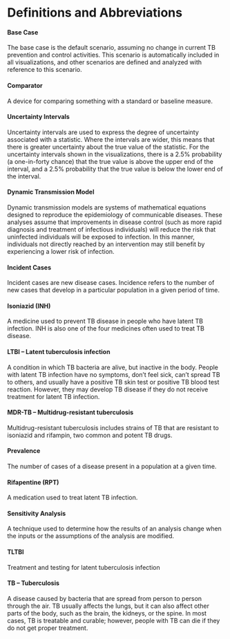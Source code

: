# Definitions and Abbreviations

#### **Base Case**

The base case is the default scenario, assuming no change in current TB
prevention and control activities. This scenario is automatically
included in all visualizations, and other scenarios are defined and
analyzed with reference to this scenario.

#### **Comparator**

A device for comparing something with a standard or baseline measure.

#### **Uncertainty Intervals**

Uncertainty intervals are used to express the degree of uncertainty
associated with a statistic. Where the intervals are wider, this means
that there is greater uncertainty about the true value of the statistic.
For the uncertainty intervals shown in the visualizations, there is a
2.5% probability (a one-in-forty chance) that the true value is above
the upper end of the interval, and a 2.5% probability that the true
value is below the lower end of the interval.

#### **Dynamic Transmission Model**

Dynamic transmission models are systems of mathematical equations
designed to reproduce the epidemiology of communicable diseases. These
analyses assume that improvements in disease control (such as more rapid
diagnosis and treatment of infectious individuals) will reduce the risk
that uninfected individuals will be exposed to infection. In this
manner, individuals not directly reached by an intervention may still
benefit by experiencing a lower risk of infection.

#### **Incident Cases**

Incident cases are new disease cases. Incidence refers to the number of
new cases that develop in a particular population in a given period of
time.

#### **Isoniazid (INH)**

A medicine used to prevent TB disease in people who have latent TB
infection. INH is also one of the four medicines often used to treat TB
disease.

#### **LTBI – Latent tuberculosis infection**

A condition in which TB bacteria are alive, but inactive in the body.
People with latent TB infection have no symptoms, don’t feel sick, can’t
spread TB to others, and usually have a positive TB skin test or
positive TB blood test reaction. However, they may develop TB disease if
they do not receive treatment for latent TB infection.

#### **MDR-TB – Multidrug-resistant tuberculosis**

Multidrug-resistant tuberculosis includes strains of TB that are
resistant to isoniazid and rifampin, two common and potent TB drugs.

#### **Prevalence**

The number of cases of a disease present in a population at a given
time.

#### **Rifapentine (RPT)**

A medication used to treat latent TB infection.

#### **Sensitivity Analysis**

A technique used to determine how the results of an analysis change when
the inputs or the assumptions of the analysis are modified.

#### **TLTBI**
Treatment and testing for latent tuberculosis infection

#### **TB – Tuberculosis**

A disease caused by bacteria that are spread from person to person
through the air. TB usually affects the lungs, but it can also affect
other parts of the body, such as the brain, the kidneys, or the spine.
In most cases, TB is treatable and curable; however, people with TB can
die if they do not get proper treatment.
